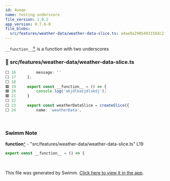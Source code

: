 ```yaml
---
id: 4ueqo
name: testing underscore
file_version: 1.0.2
app_version: 0.7.6-0
file_blobs:
  src/features/weather-data/weather-data-slice.ts: a4ae8a2985493158dc2fb13866a51aa32c3f674a
---
```


`__function__`[<sup id="id__function__123id">↓</sup>](#f-id__function__123id) is a function with two underscores
<!-- NOTE-swimm-snippet: the lines below link your snippet to Swimm -->
### 📄 src/features/weather-data/weather-data-slice.ts
```typescript
⬜ 16         message: ''
⬜ 17     };
⬜ 18     
🟩 19     export const __function__ = () => {
🟩 20         console.log('akjdlkasjdlskdj');
🟩 21     }
⬜ 22     
⬜ 23     export const weatherDataSlice = createSlice({
⬜ 24         name: 'weatherData',
```

<br/>

<!-- THIS IS AN AUTOGENERATED SECTION. DO NOT EDIT THIS SECTION DIRECTLY -->
### Swimm Note

<span id="f-id__function__123id">__function__</span>[^](#id__function__123id) - "src/features/weather-data/weather-data-slice.ts" L19
```typescript
export const __function__ = () => {
```

<br/>

This file was generated by Swimm. [Click here to view it in the app](http://localhost:5000/repos/Z2l0aHViJTNBJTNBc3Rva2Utd2VhdGhlciUzQSUzQUFkZGllQ29oZW4=/docs/4ueqo).